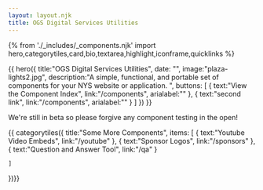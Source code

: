 ```yaml
---
layout: layout.njk
title: OGS Digital Services Utilities
---
```

{% from './_includes/_components.njk' import hero,categorytiles,card,bio,textarea,highlight,iconframe,quicklinks  %}

{{
    hero({
        title:"OGS Digital Services Utilities",
        date: "",
        image:"plaza-lights2.jpg",
        description:"A simple, functional, and portable set of components for your NYS website or application. ", 
        buttons: [
        {
            text:"View the Component Index",
            link:"/components",
            arialabel:""
        },
        {
            text:"second link",
            link:"/components",
            arialabel:""
        }
    ]
    })
}}

<p class="text-2xl font-bold my-8 text-center"> We're still in beta so please forgive any component testing in the open! </p>

{{ categorytiles({ 
    title:"Some More Components",
    items: [
        {
            text:"Youtube Video Embeds",
            link:"/youtube"
        },
        {
            text:"Sponsor Logos",
            link:"/sponsors"
        },
         {
            text:"Question and Answer Tool",
            link:"/qa"
        }

    ]
})}}